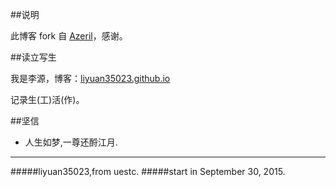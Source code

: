 ##说明

此博客 fork 自 [Azeril](http://azeril.me/)，感谢。

##读立写生

我是李源，博客：[liyuan35023.github.io](liyuan35023.github.io)


记录生(工)活(作)。

##坚信

* 人生如梦,一尊还酹江月.

***
#####liyuan35023,from uestc.
#####start in September 30, 2015.
